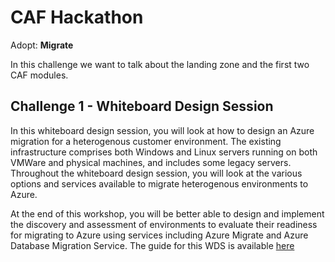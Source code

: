 # CAF Hackathon

Adopt: **Migrate**



In this challenge we want to talk about the landing zone and the first two CAF modules.

## Challenge 1 - Whiteboard Design Session

In this whiteboard design session, you will look at how to design an Azure migration for a heterogenous customer environment. The existing infrastructure comprises both Windows and Linux servers running on both VMWare and physical machines, and includes some legacy servers. Throughout the whiteboard design session, you will look at the various options and services available to migrate heterogenous environments to Azure.

At the end of this workshop, you will be better able to design and implement the discovery and assessment of environments to evaluate their readiness for migrating to Azure using services including Azure Migrate and Azure Database Migration Service.
The guide for this WDS is available [here](blob/main/03-CAF%20Migrate%20-%20LoB%20Migration/CAF-Migrate-WDS/WDS%20student%20guide%20-%20Line-of-business%20application%20migration.md)
